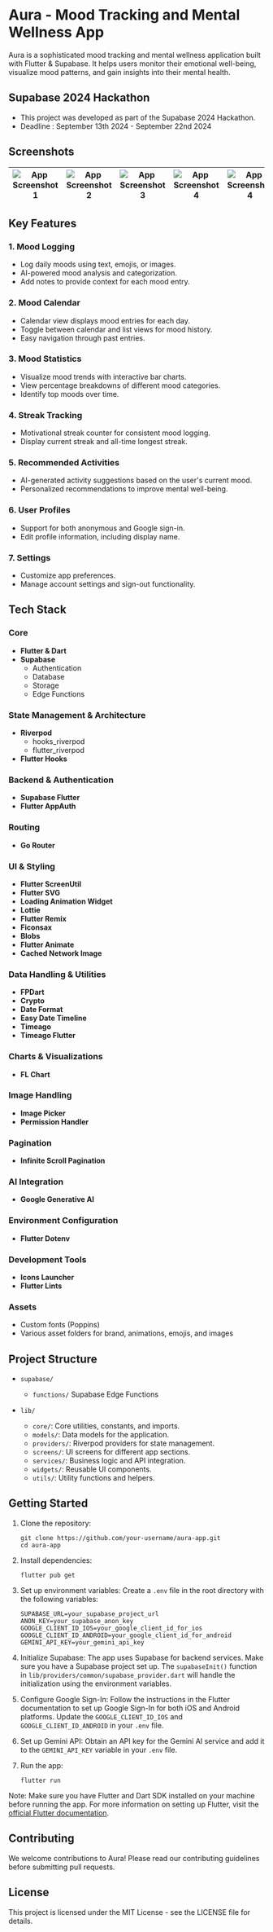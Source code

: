 # Aura - Mood Tracking and Mental Wellness App

Aura is a sophisticated mood tracking and mental wellness application built with Flutter & Supabase. It helps users monitor their emotional well-being, visualize mood patterns, and gain insights into their mental health.

## Supabase 2024 Hackathon

- This project was developed as part of the Supabase 2024 Hackathon.
- Deadline :  September 13th 2024 - September 22nd 2024

## Screenshots

| ![App Screenshot 1](https://tinyurl.com/mr3f26ej) | ![App Screenshot 2](https://tinyurl.com/bdcrsnvr) | ![App Screenshot 3](https://tinyurl.com/36z2yzb) | ![App Screenshot 4](https://tinyurl.com/26kw5x9d) | ![App Screenshot 4](https://tinyurl.com/4ym22ksd) | ![App Screenshot 5](https://tinyurl.com/cf2rx9rz) | ![App Screenshot 6](https://tinyurl.com/bde75jxj) | ![App Screenshot 7](https://tinyurl.com/2sp6fe5b) | ![App Screenshot 8](https://tinyurl.com/yt6zu928) | ![App Screenshot 9](https://tinyurl.com/ms7nwkfw) | ![App Screenshot 10](https://tinyurl.com/mr3dsrmv) | ![App Screenshot 11](https://tinyurl.com/yu3ddd5m) |
| --- | --- | --- | --- |  --- | --- | --- | --- | --- | --- | --- | --- |


## Key Features

### 1. Mood Logging
- Log daily moods using text, emojis, or images.
- AI-powered mood analysis and categorization.
- Add notes to provide context for each mood entry.

### 2. Mood Calendar
- Calendar view displays mood entries for each day.
- Toggle between calendar and list views for mood history.
- Easy navigation through past entries.

### 3. Mood Statistics
- Visualize mood trends with interactive bar charts.
- View percentage breakdowns of different mood categories.
- Identify top moods over time.

### 4. Streak Tracking
- Motivational streak counter for consistent mood logging.
- Display current streak and all-time longest streak.

### 5. Recommended Activities
- AI-generated activity suggestions based on the user's current mood.
- Personalized recommendations to improve mental well-being.

### 6. User Profiles
- Support for both anonymous and Google sign-in.
- Edit profile information, including display name.

### 7. Settings
- Customize app preferences.
- Manage account settings and sign-out functionality.

## Tech Stack

### Core
- **Flutter & Dart**
- **Supabase**
  - Authentication
  - Database
  - Storage
  - Edge Functions


### State Management & Architecture
- **Riverpod**
  - hooks_riverpod
  - flutter_riverpod
- **Flutter Hooks**

### Backend & Authentication
- **Supabase Flutter**
- **Flutter AppAuth**

### Routing
- **Go Router**

### UI & Styling
- **Flutter ScreenUtil**
- **Flutter SVG**
- **Loading Animation Widget**
- **Lottie**
- **Flutter Remix**
- **Ficonsax**
- **Blobs**
- **Flutter Animate**
- **Cached Network Image**

### Data Handling & Utilities
- **FPDart**
- **Crypto**
- **Date Format**
- **Easy Date Timeline**
- **Timeago**
- **Timeago Flutter**

### Charts & Visualizations
- **FL Chart**

### Image Handling
- **Image Picker**
- **Permission Handler**

### Pagination
- **Infinite Scroll Pagination**

### AI Integration
- **Google Generative AI**

### Environment Configuration
- **Flutter Dotenv**

### Development Tools
- **Icons Launcher**
- **Flutter Lints**

### Assets
- Custom fonts (Poppins)
- Various asset folders for brand, animations, emojis, and images

## Project Structure

- `supabase/`
  - `functions/` Supabase Edge Functions

- `lib/`
  - `core/`: Core utilities, constants, and imports.
  - `models/`: Data models for the application.
  - `providers/`: Riverpod providers for state management.
  - `screens/`: UI screens for different app sections.
  - `services/`: Business logic and API integration.
  - `widgets/`: Reusable UI components.
  - `utils/`: Utility functions and helpers.

## Getting Started

1. Clone the repository:
   ```
   git clone https://github.com/your-username/aura-app.git
   cd aura-app
   ```

2. Install dependencies:
   ```
   flutter pub get
   ```

3. Set up environment variables:
   Create a `.env` file in the root directory with the following variables:
   ```
   SUPABASE_URL=your_supabase_project_url
   ANON_KEY=your_supabase_anon_key
   GOOGLE_CLIENT_ID_IOS=your_google_client_id_for_ios
   GOOGLE_CLIENT_ID_ANDROID=your_google_client_id_for_android
   GEMINI_API_KEY=your_gemini_api_key
   ```

4. Initialize Supabase:
   The app uses Supabase for backend services. Make sure you have a Supabase project set up. The `supabaseInit()` function in `lib/providers/common/supabase_provider.dart` will handle the initialization using the environment variables.

5. Configure Google Sign-In:
   Follow the instructions in the Flutter documentation to set up Google Sign-In for both iOS and Android platforms. Update the `GOOGLE_CLIENT_ID_IOS` and `GOOGLE_CLIENT_ID_ANDROID` in your `.env` file.

6. Set up Gemini API:
   Obtain an API key for the Gemini AI service and add it to the `GEMINI_API_KEY` variable in your `.env` file.

7. Run the app:
   ```
   flutter run
   ```

Note: Make sure you have Flutter and Dart SDK installed on your machine before running the app. For more information on setting up Flutter, visit the [official Flutter documentation](https://flutter.dev/docs/get-started/install).

## Contributing

We welcome contributions to Aura! Please read our contributing guidelines before submitting pull requests.

## License

This project is licensed under the MIT License - see the LICENSE file for details.